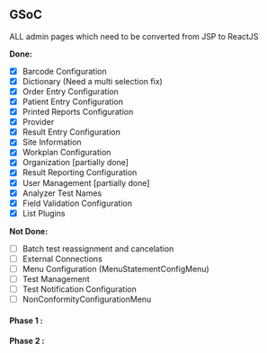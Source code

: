 ## GSoC

ALL admin pages which need to be converted from JSP to ReactJS

**Done:**

- [x] Barcode Configuration
- [x] Dictionary (Need a multi selection fix)
- [x] Order Entry Configuration
- [x] Patient Entry Configuration
- [x] Printed Reports Configuration
- [x] Provider
- [x] Result Entry Configuration
- [x] Site Information
- [x] Workplan Configuration
- [x] Organization [partially done]
- [x] Result Reporting Configuration
- [x] User Management [partially done]
- [x] Analyzer Test Names
- [x] Field Validation Configuration
- [x] List Plugins

**Not Done:**

- [ ] Batch test reassignment and cancelation
- [ ] External Connections
- [ ] Menu Configuration (MenuStatementConfigMenu)
- [ ] Test Management
- [ ] Test Notification Configuration
- [ ] NonConformityConfigurationMenu

#### Phase 1 :

#### Phase 2 :
